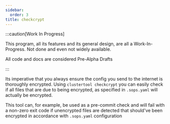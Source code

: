 ```yaml
---
sidebar:
  order: 3
title: checkcrypt
---
```


:::caution[Work In Progress]

This program, all its features and its general design, are all a Work-In-Progress.
Not done and even not widely available.

All code and docs are considered Pre-Alpha Drafts

:::

Its imperative that you always ensure the config you send to the internet is thoroughly encrypted.
Using `clustertool checkcrypt` you can easily check if all files that are due to being encrypted, as specified in `.sops.yaml` will actually be encrypted.

This tool can, for example, be used as a pre-commit check and will fail with a non-zero exit code if unencrypted files are detected that should've been encrypted in accordance with `.sops.yaml` configuration